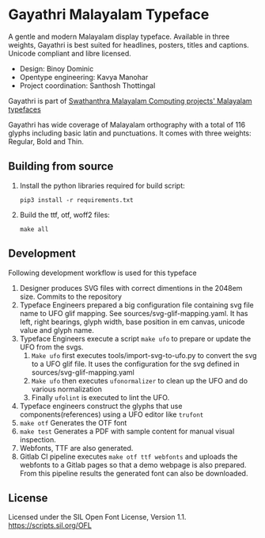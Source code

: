 Gayathri Malayalam Typeface
===========================
A gentle and modern Malayalam display typeface. Available in three weights, Gayathri is best suited for headlines, posters, titles and captions. Unicode compliant and libre licensed.

* Design: Binoy Dominic
* Opentype engineering: Kavya Manohar
* Project coordination: Santhosh Thottingal

Gayathri is part of [Swathanthra Malayalam Computing projects' Malayalam typefaces](https://smc.org.in/fonts)

Gayathri has wide coverage of Malayalam orthography with a total of 116 glyphs including basic latin and punctuations. It comes with three weights: Regular, Bold and Thin.

Building from source
--------------------
1. Install the python libraries required for build script:
    ```
    pip3 install -r requirements.txt
    ```
2. Build the ttf, otf, woff2 files:
   ```
   make all
   ```

Development
-----------
Following development workflow is used for this typeface
1. Designer produces SVG files with correct dimentions in the 2048em size. Commits to the repository
2. Typeface Engineers prepared a big  configuration file containing svg file name to UFO glif mapping. See sources/svg-glif-mapping.yaml. It has left, right bearings, glyph width, base position in em canvas, unicode value and glyph name.
3. Typeface Engineers execute a script `make ufo` to prepare or update the UFO from the svgs.
   1. `Make ufo` first executes tools/import-svg-to-ufo.py to convert the svg to a UFO glif file. It uses the configuration for the svg defined in sources/svg-glif-mapping.yaml
   2. `Make ufo` then executes `ufonormalizer` to clean up the UFO and do various normalization
   3. Finally `ufolint` is executed to lint the UFO.
4. Typeface engineers construct the glyphs that use components(references) using a UFO editor like `trufont`
5. `make otf` Generates the OTF font
6. `make test` Generates a PDF with sample content for manual visual inspection.
7. Webfonts, TTF are also generated.
8. Gitlab CI pipeline executes `make otf ttf webfonts` and uploads the webfonts to a Gitlab pages so that a demo webpage is also prepared. From this pipeline results the generated font can also be downloaded.

License
-------
Licensed under the SIL Open Font License, Version 1.1. https://scripts.sil.org/OFL
